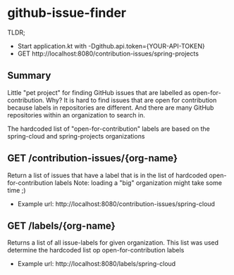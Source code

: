 # github-issue-finder
TLDR; 
- Start application.kt with -Dgithub.api.token={YOUR-API-TOKEN}
- GET http://localhost:8080/contribution-issues/spring-projects

## Summary
Little "pet project" for finding GitHub issues that are labelled as open-for-contribution.
Why? It is hard to find issues that are open for contribution because labels in repositories are different.
And there are many GitHub repositories within an organization to search in.

The hardcoded list of "open-for-contribution" labels are based on the spring-cloud and spring-projects organizations

## GET /contribution-issues/{org-name}
Return a list of issues that have a label that is in the list of hardcoded open-for-contribution labels
Note: loading a "big" organization might take some time ;)
- Example url: http://localhost:8080/contribution-issues/spring-cloud

## GET /labels/{org-name}
Returns a list of all issue-labels for given organization. 
This list was used determine the hardcoded list op open-for-contribution labels
- Example url: http://localhost:8080/labels/spring-cloud